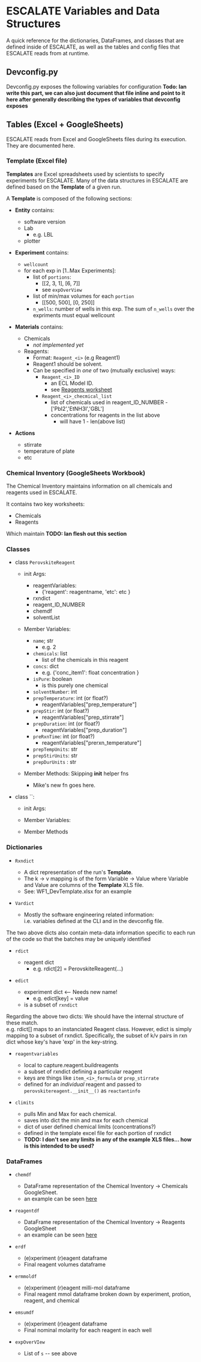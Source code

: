 # ESCALATE Variables and Data Structures

A quick reference for the dictionaries, DataFrames, and classes that are defined inside of ESCALATE, as well
as the tables and config files that ESCALATE reads from at runtime.

## Devconfig.py

Devconfig.py exposes the following variables for configuration **Todo: Ian write this part, we can also just document
that file inline and point to it here after generally describing the types of variables that devconfig exposes**

## Tables (Excel + GoogleSheets)

ESCALATE reads from Excel and GoogleSheets files during its execution. They are documented here.

### Template (Excel file)
**Templates** are Excel spreadsheets used by scientists to specify experiments for ESCALATE. 
Many of the data structures in ESCALATE are defined based on the **Template** of a given run. 

A **Template** is composed of the following sections:

- **Entity** contains:
    - software version
    - Lab 
        - e.g. LBL
    - plotter

- **Experiment** contains:
    - `wellcount`
    - for each exp in [1..Max Experiments]: 
        - list of `portions`:
            - [[2, 3, 1], [6, 7]]
            - see `expOverView`
        - list of min/max volumes for each `portion`
            - [[500, 500], [0, 250]]
        - `n_wells`: number of wells in this exp. 
          The sum of `n_wells` over the expriments must equal wellcount

- **Materials** contains: 
    - Chemicals
        - *not implemented yet*
    - Reagents:
        - Format: `Reagent_<i>` (e.g Reagent1)
        - Reagent1 should be solvent. 
        - Can be specified in *one* of two (mutually exclusive) ways:
            - `Reagent_<i>_ID`
                - an ECL Model ID. 
                - see [Reagents worksheet](https://docs.google.com/spreadsheets/d/1JgRKUH_ie87KAXsC-fRYEw_5SepjOgVt7njjQBETxEg/edit#gid=1755798808)
             - `Reagent_<i>_checmical_list`
                 - list of chemicals used in reagent_ID_NUMBER
                        - ['PbI2','EtNH3I','GBL']
                - concentrations for reagents in the list above
                    - will have 1 - len(above list)
- **Actions**
    - stirrate
    - temperature of plate
    - etc

### Chemical Inventory (GoogleSheets Workbook)

The Chemical Inventory maintains information on all chemicals and reagents used in ESCALATE. 

It contains two key worksheets: 
- Chemicals
- Reagents
    
Which maintain **TODO: Ian flesh out this section**


    
### Classes

- class `PerovskiteReagent`
    - init Args:
        - reagentVariables: 
            - {'reagent': reagentname,
               'etc': etc
               }
        - rxndict
        - reagent_ID_NUMBER
        - chemdf
        - solventList
    - Member Variables:
        - `name`; str 
            - e.g. 2
        - `chemicals`: list
            - list of the chemicals in this reagent
        - `concs`: dict
            - e.g. {'conc_item1': float concentration }
        - `isPure`: boolean
            - is this purely one chemical
        - `solventNumber`: int
        - `prepTemperature`: int (or float?)
            - reagentVariables["prep_temperature"]
        - `prepStir`: int (or float?)
            - reagentVariables["prep_stirrate"]
        - `prepDuration`: int (or float?)
            - reagentVariables["prep_duration"]
        - `preRxnTime`: int (or float?)
            - reagentVariables["prerxn_temperature"]
        - `prepTempUnits`: str
        - `prepStirUnits`: str
        - `prepDurUnits` : str        
    
    - Member Methods:
        Skipping __init__ helper fns
        
        - Mike's new fn goes here. 

- class ``:

    - init Args:
    
    - Member Variables: 
    
    - Member Methods


### Dictionaries

- `Rxndict`
    - A dict representation of the run's **Template**.
    - The k -> v mapping is of the form Variable -> Value where Variable and Value are columns of the 
    **Template** XLS file.   
    - See: WF1_DevTemplate.xlsx for an example


- `Vardict`
    - Mostly the software engineering related information:  
    i.e. variables defined at the CLI and in the devconfig file. 

The two above dicts also contain meta-data information specific to each run of the code so that the batches 
may be uniquely identified
   
- `rdict`
    - reagent dict
        - e.g. rdict[2] = PerovskiteReagent(...)
        
- `edict`
    - experiment dict <-- Needs new name! 
        - e.g. edict[key] = value 
    - is a subset of `rxndict`
        
Regarding the above two dicts: We should have the internal structure of these match.  
e.g. rdict[] maps to an instanciated Reagent class. However, edict is simply mapping to a subset of rxndict. 
Specifically, the subset of k/v pairs in rxn dict whose key's have 'exp' in the key-string.

- `reagentvariables`
    - local to capture.reagent.buildreagents
    - a subset of rxndict defining a particular reagent
    - keys are things like `item_<i>_formula` or `prep_stirrate`
    - defined for an *individual* reagent and passed to `perovskitereagent.__init__()` as `reactantinfo`
    

- `climits`
    - pulls Min and Max for each chemical.
    - saves into dict the min and max for each chemical
    - dict of user defined chemical limits (concentrations?)
    - defined in the template excel file for each portion of rxndict 
    - **TODO: I don't see any limits in any of the example XLS files... how is this intended to be used?**

### DataFrames

- `chemdf`
    - DataFrame representation of the Chemical Inventory -> Chemicals GoogleSheet.
    - an example can be seen [here](https://docs.google.com/spreadsheets/d/1JgRKUH_ie87KAXsC-fRYEw_5SepjOgVt7njjQBETxEg/edit#gid=73496131)
    
- `reagentdf`
    - DataFrame representation of the Chemical Inventory -> Reagents GoogleSheet
    - an example can be seen [here](https://docs.google.com/spreadsheets/d/1JgRKUH_ie87KAXsC-fRYEw_5SepjOgVt7njjQBETxEg/edit#gid=203471557)
    
- `erdf`
   - (e)xperiment (r)eagent dataframe
   - Final reagent volumes dataframe
    
- `ermmoldf`
   - (e)xperiment (r)eagent milli-mol dataframe
   - Final reagent mmol dataframe broken down by experiment, protion, reagent, and chemical
    
- `emsumdf`
   - (e)xperiment (r)eagent dataframe
   - Final nominal molarity for each reagent in each well
    
- `expOverVIew`
    - List of `s` -- see above
